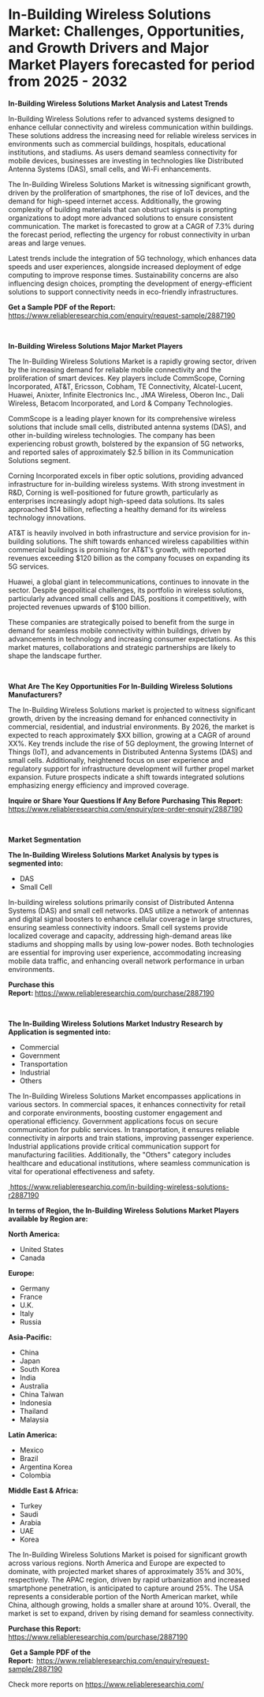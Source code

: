 <p><h1>In-Building Wireless Solutions Market: Challenges, Opportunities, and Growth Drivers and Major Market Players forecasted for period from 2025 - 2032</h1></p><p><strong>In-Building Wireless Solutions Market Analysis and Latest Trends</strong></p>
<p><p>In-Building Wireless Solutions refer to advanced systems designed to enhance cellular connectivity and wireless communication within buildings. These solutions address the increasing need for reliable wireless services in environments such as commercial buildings, hospitals, educational institutions, and stadiums. As users demand seamless connectivity for mobile devices, businesses are investing in technologies like Distributed Antenna Systems (DAS), small cells, and Wi-Fi enhancements.</p><p>The In-Building Wireless Solutions Market is witnessing significant growth, driven by the proliferation of smartphones, the rise of IoT devices, and the demand for high-speed internet access. Additionally, the growing complexity of building materials that can obstruct signals is prompting organizations to adopt more advanced solutions to ensure consistent communication. The market is forecasted to grow at a CAGR of 7.3% during the forecast period, reflecting the urgency for robust connectivity in urban areas and large venues.</p><p>Latest trends include the integration of 5G technology, which enhances data speeds and user experiences, alongside increased deployment of edge computing to improve response times. Sustainability concerns are also influencing design choices, prompting the development of energy-efficient solutions to support connectivity needs in eco-friendly infrastructures.</p></p>
<p><strong>Get a Sample PDF of the Report:&nbsp;</strong> <a href="https://www.reliableresearchiq.com/enquiry/request-sample/2887190?utm_campaign=2761&utm_medium=2&utm_source=Github&utm_content=ia&utm_term=14032025&utm_id=in-building-wireless-solutions">https://www.reliableresearchiq.com/enquiry/request-sample/2887190</a></p>
<p>&nbsp;</p>
<p><strong>In-Building Wireless Solutions Major Market Players</strong></p>
<p><p>The In-Building Wireless Solutions Market is a rapidly growing sector, driven by the increasing demand for reliable mobile connectivity and the proliferation of smart devices. Key players include CommScope, Corning Incorporated, AT&T, Ericsson, Cobham, TE Connectivity, Alcatel-Lucent, Huawei, Anixter, Infinite Electronics Inc., JMA Wireless, Oberon Inc., Dali Wireless, Betacom Incorporated, and Lord & Company Technologies.</p><p>CommScope is a leading player known for its comprehensive wireless solutions that include small cells, distributed antenna systems (DAS), and other in-building wireless technologies. The company has been experiencing robust growth, bolstered by the expansion of 5G networks, and reported sales of approximately $2.5 billion in its Communication Solutions segment.</p><p>Corning Incorporated excels in fiber optic solutions, providing advanced infrastructure for in-building wireless systems. With strong investment in R&D, Corning is well-positioned for future growth, particularly as enterprises increasingly adopt high-speed data solutions. Its sales approached $14 billion, reflecting a healthy demand for its wireless technology innovations.</p><p>AT&T is heavily involved in both infrastructure and service provision for in-building solutions. The shift towards enhanced wireless capabilities within commercial buildings is promising for AT&T’s growth, with reported revenues exceeding $120 billion as the company focuses on expanding its 5G services.</p><p>Huawei, a global giant in telecommunications, continues to innovate in the sector. Despite geopolitical challenges, its portfolio in wireless solutions, particularly advanced small cells and DAS, positions it competitively, with projected revenues upwards of $100 billion.</p><p>These companies are strategically poised to benefit from the surge in demand for seamless mobile connectivity within buildings, driven by advancements in technology and increasing consumer expectations. As this market matures, collaborations and strategic partnerships are likely to shape the landscape further.</p></p>
<p>&nbsp;</p>
<p><strong>What Are The Key Opportunities For In-Building Wireless Solutions Manufacturers?</strong></p>
<p><p>The In-Building Wireless Solutions market is projected to witness significant growth, driven by the increasing demand for enhanced connectivity in commercial, residential, and industrial environments. By 2026, the market is expected to reach approximately $XX billion, growing at a CAGR of around XX%. Key trends include the rise of 5G deployment, the growing Internet of Things (IoT), and advancements in Distributed Antenna Systems (DAS) and small cells. Additionally, heightened focus on user experience and regulatory support for infrastructure development will further propel market expansion. Future prospects indicate a shift towards integrated solutions emphasizing energy efficiency and improved coverage.</p></p>
<p><strong>Inquire or Share Your Questions If Any Before Purchasing This Report:</strong> <a href="https://www.reliableresearchiq.com/enquiry/pre-order-enquiry/2887190?utm_campaign=2761&utm_medium=2&utm_source=Github&utm_content=ia&utm_term=14032025&utm_id=in-building-wireless-solutions">https://www.reliableresearchiq.com/enquiry/pre-order-enquiry/2887190</a></p>
<p>&nbsp;</p>
<p><strong>Market Segmentation</strong></p>
<p><strong>The In-Building Wireless Solutions Market Analysis by types is segmented into:</strong></p>
<p><ul><li>DAS</li><li>Small Cell</li></ul></p>
<p><p>In-building wireless solutions primarily consist of Distributed Antenna Systems (DAS) and small cell networks. DAS utilize a network of antennas and digital signal boosters to enhance cellular coverage in large structures, ensuring seamless connectivity indoors. Small cell systems provide localized coverage and capacity, addressing high-demand areas like stadiums and shopping malls by using low-power nodes. Both technologies are essential for improving user experience, accommodating increasing mobile data traffic, and enhancing overall network performance in urban environments.</p></p>
<p><strong>Purchase this Report:&nbsp;</strong><a href="https://www.reliableresearchiq.com/purchase/2887190?utm_campaign=2761&utm_medium=2&utm_source=Github&utm_content=ia&utm_term=14032025&utm_id=in-building-wireless-solutions">https://www.reliableresearchiq.com/purchase/2887190</a></p>
<p>&nbsp;</p>
<p><strong>The In-Building Wireless Solutions Market Industry Research by Application is segmented into:</strong></p>
<p><ul><li>Commercial</li><li>Government</li><li>Transportation</li><li>Industrial</li><li>Others</li></ul></p>
<p><p>The In-Building Wireless Solutions Market encompasses applications in various sectors. In commercial spaces, it enhances connectivity for retail and corporate environments, boosting customer engagement and operational efficiency. Government applications focus on secure communication for public services. In transportation, it ensures reliable connectivity in airports and train stations, improving passenger experience. Industrial applications provide critical communication support for manufacturing facilities. Additionally, the "Others" category includes healthcare and educational institutions, where seamless communication is vital for operational effectiveness and safety.</p></p>
<p><a href="https://www.reliableresearchiq.com/in-building-wireless-solutions-r2887190?utm_campaign=2761&utm_medium=2&utm_source=Github&utm_content=ia&utm_term=14032025&utm_id=in-building-wireless-solutions">&nbsp;https://www.reliableresearchiq.com/in-building-wireless-solutions-r2887190</a></p>
<p><strong>In terms of Region, the In-Building Wireless Solutions Market Players available by Region are:</strong></p>
<p>
    <p> <strong> North America: </strong>
        <ul>
            <li>United States</li>
            <li>Canada</li>
        </ul>
        </p> 
    <p> <strong> Europe: </strong>
        <ul>
            <li>Germany</li>
            <li>France</li>
            <li>U.K.</li>
            <li>Italy</li>
            <li>Russia</li>
        </ul>
        </p> 
    <p> <strong> Asia-Pacific: </strong>
        <ul>
            <li>China</li>
            <li>Japan</li>
            <li>South Korea</li>
            <li>India</li>
            <li>Australia</li>
            <li>China Taiwan</li>
            <li>Indonesia</li>
            <li>Thailand</li>
            <li>Malaysia</li>
        </ul>
        </p> 
    <p> <strong> Latin America: </strong>
        <ul>
            <li>Mexico</li>
            <li>Brazil</li>
            <li>Argentina Korea</li>
            <li>Colombia</li>
        </ul>
        </p> 
    <p> <strong> Middle East & Africa: </strong>
        <ul>
            <li>Turkey</li>
            <li>Saudi</li>
            <li>Arabia</li>
            <li>UAE</li>
            <li>Korea</li>
        </ul>
    </p>
    </p>
<p><p>The In-Building Wireless Solutions Market is poised for significant growth across various regions. North America and Europe are expected to dominate, with projected market shares of approximately 35% and 30%, respectively. The APAC region, driven by rapid urbanization and increased smartphone penetration, is anticipated to capture around 25%. The USA represents a considerable portion of the North American market, while China, although growing, holds a smaller share at around 10%. Overall, the market is set to expand, driven by rising demand for seamless connectivity.</p></p>
<p><strong>Purchase this Report: </strong><a href="https://www.reliableresearchiq.com/purchase/2887190?utm_campaign=2761&utm_medium=2&utm_source=Github&utm_content=ia&utm_term=14032025&utm_id=in-building-wireless-solutions">https://www.reliableresearchiq.com/purchase/2887190</a></p>
<p>&nbsp;<strong>Get a Sample PDF of the Report:&nbsp;&nbsp;</strong><a href="https://www.reliableresearchiq.com/enquiry/request-sample/2887190?utm_campaign=2761&utm_medium=2&utm_source=Github&utm_content=ia&utm_term=14032025&utm_id=in-building-wireless-solutions">https://www.reliableresearchiq.com/enquiry/request-sample/2887190</a></p>
<p><strong></strong></p>
<p>Check more reports on <a href="https://www.reliableresearchiq.com/?utm_campaign=2761&utm_medium=2&utm_source=Github&utm_content=ia&utm_term=14032025&utm_id=in-building-wireless-solutions">https://www.reliableresearchiq.com/</a></p>